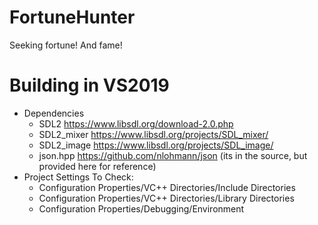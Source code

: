 # FortuneHunter
Seeking fortune! And fame!

# Building in VS2019

* Dependencies
  * SDL2 https://www.libsdl.org/download-2.0.php
  * SDL2_mixer https://www.libsdl.org/projects/SDL_mixer/
  * SDL2_image https://www.libsdl.org/projects/SDL_image/
  * json.hpp https://github.com/nlohmann/json (its in the source, but provided here for reference)
* Project Settings To Check:
  * Configuration Properties/VC++ Directories/Include Directories
  * Configuration Properties/VC++ Directories/Library Directories
  * Configuration Properties/Debugging/Environment